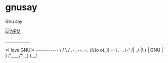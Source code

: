 # gnusay
Gnu say

[![NPM](https://nodei.co/npm/gnusay.png?compact=true)](https://nodei.co/npm/gnusay/)

    ___________ 
   <I love GNU!>
    ----------- 
   \  / 
    \ / 
 .= .-_-. =.
((_/)o o(\_)) 
 `-'(. .)`-' 
  /| \_/ |\ 
 ( | GNU | ) 
 /'\_____/'\ 
 \__)   (__/

